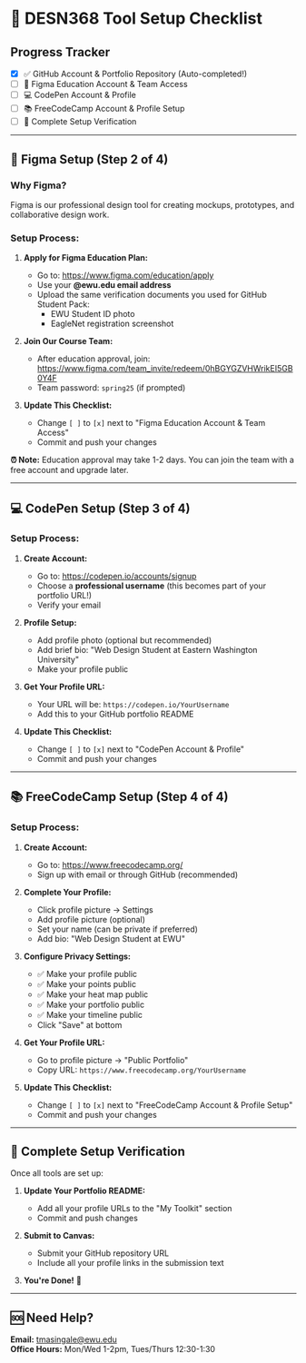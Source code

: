 # 🚀 DESN368 Tool Setup Checklist

## Progress Tracker
- [x] ✅ GitHub Account & Portfolio Repository (Auto-completed!)
- [ ] 🎨 Figma Education Account & Team Access
- [ ] 💻 CodePen Account & Profile
- [ ] 📚 FreeCodeCamp Account & Profile Setup
- [ ] 🔄 Complete Setup Verification

---

## 🎨 Figma Setup (Step 2 of 4)

### Why Figma?
Figma is our professional design tool for creating mockups, prototypes, and collaborative design work.

### Setup Process:
1. **Apply for Figma Education Plan:**
   - Go to: https://www.figma.com/education/apply
   - Use your **@ewu.edu email address**
   - Upload the same verification documents you used for GitHub Student Pack:
     - EWU Student ID photo
     - EagleNet registration screenshot

2. **Join Our Course Team:**
   - After education approval, join: https://www.figma.com/team_invite/redeem/0hBGYGZVHWrikEI5GB0Y4F
   - Team password: `spring25` (if prompted)

3. **Update This Checklist:**
   - Change `[ ]` to `[x]` next to "Figma Education Account & Team Access"
   - Commit and push your changes

**⏰ Note:** Education approval may take 1-2 days. You can join the team with a free account and upgrade later.

---

## 💻 CodePen Setup (Step 3 of 4)

### Setup Process:
1. **Create Account:**
   - Go to: https://codepen.io/accounts/signup
   - Choose a **professional username** (this becomes part of your portfolio URL!)
   - Verify your email

2. **Profile Setup:**
   - Add profile photo (optional but recommended)
   - Add brief bio: "Web Design Student at Eastern Washington University"
   - Make your profile public

3. **Get Your Profile URL:**
   - Your URL will be: `https://codepen.io/YourUsername`
   - Add this to your GitHub portfolio README

4. **Update This Checklist:**
   - Change `[ ]` to `[x]` next to "CodePen Account & Profile"
   - Commit and push your changes

---

## 📚 FreeCodeCamp Setup (Step 4 of 4)

### Setup Process:
1. **Create Account:**
   - Go to: https://www.freecodecamp.org/
   - Sign up with email or through GitHub (recommended)

2. **Complete Your Profile:**
   - Click profile picture → Settings
   - Add profile picture (optional)
   - Set your name (can be private if preferred)
   - Add bio: "Web Design Student at EWU"

3. **Configure Privacy Settings:**
   - ✅ Make your profile public
   - ✅ Make your points public  
   - ✅ Make your heat map public
   - ✅ Make your portfolio public
   - ✅ Make your timeline public
   - Click "Save" at bottom

4. **Get Your Profile URL:**
   - Go to profile picture → "Public Portfolio"
   - Copy URL: `https://www.freecodecamp.org/YourUsername`

5. **Update This Checklist:**
   - Change `[ ]` to `[x]` next to "FreeCodeCamp Account & Profile Setup"
   - Commit and push your changes

---

## 🔄 Complete Setup Verification

Once all tools are set up:

1. **Update Your Portfolio README:**
   - Add all your profile URLs to the "My Toolkit" section
   - Commit and push changes

2. **Submit to Canvas:**
   - Submit your GitHub repository URL
   - Include all your profile links in the submission text

3. **You're Done!** 🎉

---

## 🆘 Need Help?

**Email:** tmasingale@ewu.edu  
**Office Hours:** Mon/Wed 1-2pm, Tues/Thurs 12:30-1:30
